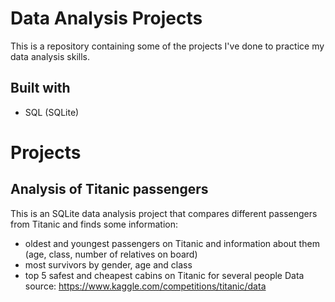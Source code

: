 # Data Analysis Projects
This is a repository containing some of the projects I've done to practice my data analysis skills.
## Built with
- SQL (SQLite)
# Projects
## Analysis of Titanic passengers
This is an SQLite data analysis project that compares different passengers from Titanic and finds some information:
- oldest and youngest passengers on Titanic and information about them (age, class, number of relatives on board)
- most survivors by gender, age and class
- top 5 safest and cheapest cabins on Titanic for several people
Data source: https://www.kaggle.com/competitions/titanic/data
